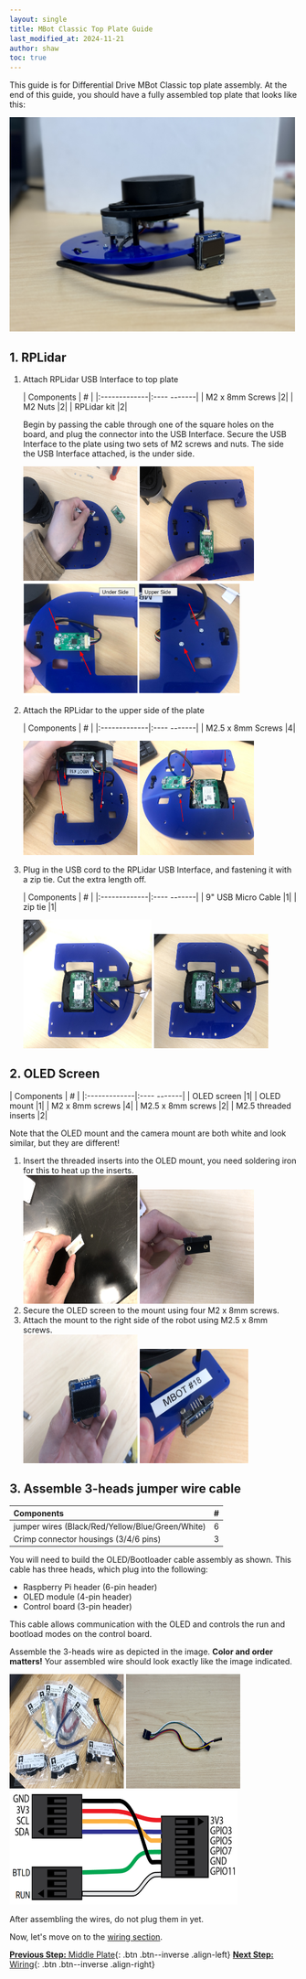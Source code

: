 ```yaml
---
layout: single
title: MBot Classic Top Plate Guide
last_modified_at: 2024-11-21
author: shaw
toc: true
---
```


This guide is for Differential Drive MBot Classic top plate assembly. At the end of this guide, you should have a fully assembled top plate that looks like this:

<a class="image-link" href="/assets/images/hardware/classic/assembly/topPlate/0-top-finish.jpg">
    <img src="/assets/images/hardware/classic/assembly/topPlate/0-top-finish.jpg" alt="" style="max-width:500px;"/>
</a>

## 1. RPLidar
1. Attach RPLidar USB Interface to top plate

    | Components     | #         |
    |:-------------|:---- -------|
    | M2 x 8mm Screws        |2|
    | M2 Nuts     |2|
    | RPLidar kit    |2|

    Begin by passing the cable through one of the square holes on the board, and plug the connector into the USB Interface. Secure the USB Interface to the plate using two sets of M2 screws and nuts. The side the USB Interface attached, is the under side.

    <div class="popup-gallery">
        <a href="/assets/images/hardware/classic/assembly/topPlate/1-lidar-usb1.jpg" title="Attach USB Interface to plate 2"><img src="/assets/images/hardware/classic/assembly/topPlate/1-lidar-usb1.jpg" width="200" height="200"></a>
        <a href="/assets/images/hardware/classic/assembly/topPlate/1-lidar-usb2.jpg" title="Attach USB Interface to plate 3"><img src="/assets/images/hardware/classic/assembly/topPlate/1-lidar-usb2.jpg" width="200" height="200"></a>
        <a href="/assets/images/hardware/classic/assembly/topPlate/1-lidar-usb3.jpg" title="Attach USB Interface to plate 4"><img src="/assets/images/hardware/classic/assembly/topPlate/1-lidar-usb3.jpg" width="380" ></a>
    </div>

2. Attach the RPLidar to the upper side of the plate

    | Components     | #         |
    |:-------------|:---- -------|
    | M2.5 x 8mm Screws     |4|

    <div class="popup-gallery">
        <a href="/assets/images/hardware/classic/assembly/topPlate/1-attach-lidar1.jpg" title="Attach lidar to plate 1"><img src="/assets/images/hardware/classic/assembly/topPlate/1-attach-lidar1.jpg" width="200" height="200"></a>
        <a href="/assets/images/hardware/classic/assembly/topPlate/1-attach-lidar2.jpg" title="Attach lidar to plate 2"><img src="/assets/images/hardware/classic/assembly/topPlate/1-attach-lidar2.jpg" width="200" height="200"></a>
    </div>

3. Plug in the USB cord to the RPLidar USB Interface, and fastening it with a zip tie. Cut the extra length off.

    | Components     | #         |
    |:-------------|:---- -------|
    | 9" USB Micro Cable  |1|
    | zip tie   |1|

    <div class="popup-gallery">
        <a href="/assets/images/hardware/classic/assembly/topPlate/1-plug-usb1.jpg" title="Plug in USB 1"><img src="/assets/images/hardware/classic/assembly/topPlate/1-plug-usb1.jpg" width="225" height="225"></a>
        <a href="/assets/images/hardware/classic/assembly/topPlate/1-plug-usb2.jpg" title="Plug in USB 2"><img src="/assets/images/hardware/classic/assembly/topPlate/1-plug-usb2.jpg" width="200" height="200"></a>
    </div>

## 2. OLED Screen

| Components     | #         |
|:-------------|:---- -------|
| OLED screen |1|
| OLED mount  |1|
| M2 x 8mm screws  |4|
| M2.5 x 8mm screws |2|
| M2.5 threaded inserts |2|

Note that the OLED mount and the camera mount are both white and look similar, but they are different!

1. Insert the threaded inserts into the OLED mount, you need soldering iron for this to heat up the inserts.
    <div class="popup-gallery">
    <a href="/assets/images/hardware/classic/assembly/topPlate/2-oled-mount1.jpg" title="Inserts in mount 1"><img src="/assets/images/hardware/classic/assembly/topPlate/2-oled-mount1.jpg" width="200" height="225"></a>
    <a href="/assets/images/hardware/classic/assembly/topPlate/2-oled-mount2.jpg" title="Inserts in mount 2"><img src="/assets/images/hardware/classic/assembly/topPlate/2-oled-mount2.jpg" width="200" height="200"></a>
    </div>
2. Secure the OLED screen to the mount using four M2 x 8mm screws.
3. Attach the mount to the right side of the robot using M2.5 x 8mm screws.
    <div class="popup-gallery">
    <a href="/assets/images/hardware/classic/assembly/topPlate/2-oled1.jpg" title="Attach OLED 1"><img src="/assets/images/hardware/classic/assembly/topPlate/2-oled1.jpg" width="200" height="225"></a>
    <a href="/assets/images/hardware/classic/assembly/topPlate/2-oled2.jpg" title="Attach OLED 2"><img src="/assets/images/hardware/classic/assembly/topPlate/2-oled2.jpg" width="190" height="200"></a>
    </div>


## 3. Assemble 3-heads jumper wire cable

| Components     | #         |
|:-------------|:-----------|
| jumper wires (Black/Red/Yellow/Blue/Green/White)   |6|
| Crimp connector housings (3/4/6 pins)   |3|

You will need to build the OLED/Bootloader cable assembly as shown. This cable has three heads, which plug into the following:
- Raspberry Pi header (6-pin header)
- OLED module (4-pin header)
- Control board (3-pin header)

This cable allows communication with the OLED and controls the run and bootload modes on the control board.

Assemble the 3-heads wire as depicted in the image. **Color and order matters!** Your assembled wire should look exactly like the image indicated.

<div class="popup-gallery">
<a href="/assets/images/hardware/classic/assembly/topPlate/3-jumper-wires1.jpg" title="Assemble the jumper wires 1"><img src="/assets/images/hardware/classic/assembly/topPlate/3-jumper-wires1.jpg" width="200" height="200"></a>
<a href="/assets/images/hardware/classic/assembly/topPlate/3-jumper-wires3.jpg" title="Assemble the jumper wires 2"><img src="/assets/images/hardware/classic/assembly/topPlate/3-jumper-wires3.jpg" width="200" height="200"></a>
<a href="/assets/images/hardware/classic/assembly/topPlate/3-jumper-wires2.jpg" title="Assemble the jumper wires 2"><img src="/assets/images/hardware/classic/assembly/topPlate/3-jumper-wires2.jpg" width="400" height="200"></a>
</div>

After assembling the wires, do not plug them in yet.

Now, let's move on to the [wiring section](/docs/hardware/classic/assembly/mbot-wiring).

[**Previous Step:** Middle Plate](/docs/hardware/classic/assembly/mbot-classic-middle-plate){: .btn .btn--inverse .align-left}
[**Next Step:** Wiring](/docs/hardware/classic/assembly/mbot-wiring){: .btn .btn--inverse .align-right}



